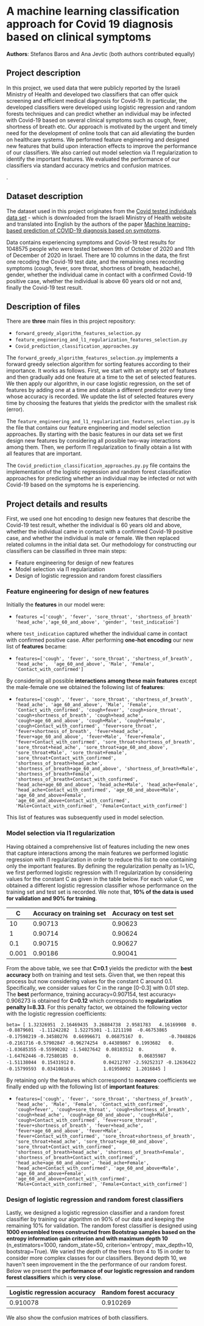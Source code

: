 # A machine learning classification approach for Covid 19 diagnosis based on clinical symptoms

**Authors**: Stefanos Baros and Ana Jevtic (both authors contributed equally)

## Project description

In this project, we used data that were publicly reported by the Israeli Ministry of Health and developed two classifiers that can offer quick screening and efficient medical diagnosis for Covid-19. In particular, the developed classifiers were developed using logistic regression and random forests techniques and can predict whether an individual may be infected with Covid-19 based on several clinical symptoms such as cough, fever, shortness of breath etc. Our approach is motivated by the urgent and timely need for the development of online tools that can aid alleviating the burden on healthcare systems. We performed feature engineering and designed new features that build upon interaction effects to improve the performance of our classifiers. We also carried out model selection via l1 regularization to identify the important features. We evaluated the performance of our classifiers via standard accuracy metrics and confusion matrices.

. 

## Dataset description

The dataset used in this project originates from the [Covid tested individuals data set](https://github.com/nshomron/covidpred/tree/master/data) - which is downloaded from the Israeli Ministry of Health website and translated into English by the authors of the paper [Machine learning-based prediction of COVID-19 diagnosis based on symptoms](https://www.nature.com/articles/s41746-020-00372-6).

Data contains experiencing symptoms and Covid-19 test results for 1048575 people who were tested between 9th of October of 2020 and 11th of December of 2020 in Israel. There are 10 columns in the data, the first one recoding the Covid-19 test date, and the remaining ones recording symptoms (cough, fever, sore throat, shortness of breath, headache), gender, whether the individual came in contact with a confirmed Covid-19 positive case, whether the individual is above 60 years old or not and, finally the Covid-19 test result.



## Description of files

There are **three** main files in this project repository:

- `forward_greedy_algorithm_features_selection.py`
- `feature_engineering_and_l1_regularization_features_selection.py`
- `Covid_prediction_classification_approaches.py`


The `forward_greedy_algorithm_features_selection.py` implements a forward greedy selection algorithm for sorting features according to their importance. It works as follows. First, we start with an empty set of features and then gradually add one feature at a time to the set of selected features. We then apply our algorithm, in our case logistic regression, on the set of features by adding one at a time and obtain a different predictor every time whose accuracy is recorded. We update the list of selected features every time by choosing the features that yields the predictor with the smallest risk (error).


The `feature_engineering_and_l1_regularization_features_selection.py` is the file that contains our feature engineering and model selection approaches. By starting with the basic features in our data set we first design new features by considering all possible two-way interactions among them. Then, we perform l1 regularization to finally obtain a list with all features that are important.

The `Covid_prediction_classification_approaches.py.py` file contains the implementation of the logistic regression and random forest classification approaches for predicting whether an individual may be infected or not with Covid-19 based on the symptoms he is experiencing.

## Project details and results
First, we used one hot encoding to design new features that describe the Covid-19 test result, whether the individual is 60 years old and above, whether the individual came in contact with a confirmed Covid-19 positive case, and whether the individual is male or female. We then replaced related columns in the initial data set. Our methodology for constructing our classifiers can be classified in three main steps:

- Feature engineering for design of new features
- Model selection via l1 regularization 
- Design of logistic regression and random forest classifiers


### Feature engineering for design of new features

Initially the **features** in our model were:

- `features =['cough', 'fever', 'sore_throat', 'shortness_of_breath' 'head_ache','age_60_and_above', 'gender', 'test_indication']`
            
where `test_indication` captured whether the individual came in contact with confirmed positive case. After performing **one-hot encoding** our new list of **features** became:

- `features=['cough', 'fever', 'sore_throat', 'shortness_of_breath', 'head_ache',  'age_60_and_above', 'Male', 'Female', 'Contact_with_confirmed']`

By considering all possible **interactions among these main features** except the male-female one we obtained the following list of **features**:

- `features=['cough', 'fever', 'sore_throat', 'shortness_of_breath', 'head_ache', 'age_60_and_above', 'Male', 'Female', 'Contact_with_confirmed', 'cough+fever', 'cough+sore_throat', 'cough+shortness_of_breath', 'cough+head_ache', 'cough+age_60_and_above', 'cough+Male', 'cough+Female', 'cough+Contact_with_confirmed', 'fever+sore_throat', 'fever+shortness_of_breath', 'fever+head_ache', 'fever+age_60_and_above', 'fever+Male', 'fever+Female', 'fever+Contact_with_confirmed', 'sore_throat+shortness_of_breath', 'sore_throat+head_ache', 'sore_throat+age_60_and_above', 'sore_throat+Male', 'sore_throat+Female', 'sore_throat+Contact_with_confirmed', 'shortness_of_breath+head_ache', 'shortness_of_breath+age_60_and_above', 'shortness_of_breath+Male', 'shortness_of_breath+Female', 'shortness_of_breath+Contact_with_confirmed', 'head_ache+age_60_and_above', 'head_ache+Male', 'head_ache+Female', 'head_ache+Contact_with_confirmed', 'age_60_and_above+Male', 'age_60_and_above+Female', 'age_60_and_above+Contact_with_confirmed', 'Male+Contact_with_confirmed', 'Female+Contact_with_confirmed']`

This list of features was subsequently used in model selection.

### Model selection via l1 regularization

Having obtained a comprehensive list of features including the new ones that capture interactions among the main features we performed logistic regression with l1 regularization in order to reduce this list to one containing only the important features. By defining the regularization penalty as l=1/C, we first performed logistic regression with l1 regularization by considering values for the constant C as given in the table below. For each value C, we obtained a different logistic regression classifier whose performance on the training set and test set is recorded. We note that, **10% of the data is used for validation and 90% for training**.


| C | Accuracy on training set | Accuracy on test set |
| ----------- | ----------- | ----------- | 
| 10 | 0.90713 | 0.90623 | 
| 1 | 0.90714 | 0.90624 | 
| 0.1 | 0.90715 | 0.90627| 
|  0.001 | 0.90186 | 0.90041 | 


From the above table, we see that **C=0.1** yields the predictor with the **best accuracy** both on training and test sets. Given that, we then repeat this process but now considering values for the constant C around 0.1. Specifically, we consider values for C in the range [0-0.3] with 0.01 step. The **best** performance, training accuracy=0.907154, test accuracy= 0.906273 is obtained for **C=0.12** which corresponds to **regularization penalty l=8.33**.  For this penalty factor, we obtained the following vector with the logistic regression coefficients:

`beta= [ 1.32326951  2.16469435  3.26884738  2.9581783   4.16169908  0.`
 `-0.8879601  -1.11242282  1.52275301 -1.1211198  -0.46753865 -0.17598219`
  `-0.34580276  0.66996671  0.06875167  0.         -0.7048826  -0.2161716`
  `-0.57902847 -0.96274254  0.44389867  0.1993682   0.         -1.03685355`
  `-0.55990202 -1.54027642  0.08103512  0.          0.         -1.64762446`
  `-0.72580185  0.          0.          0.06835987 -1.51138044  0.15431912`
   `0.          0.04212707 -2.59252317 -0.12636422 -0.15799593  0.03410816`
   `0.          1.01950092  1.2016845 ]`



By retaining only the features which correspond to **nonzero** coefficients we finally ended up with the following list of **important features**:

- `features=['cough', 'fever', 'sore_throat', 'shortness_of_breath', 'head_ache', 'Male', 'Female', 'Contact_with_confirmed', 'cough+fever', 'cough+sore_throat', 'cough+shortness_of_breath', 'cough+head_ache', 'cough+age_60_and_above', 'cough+Male', 'cough+Contact_with_confirmed', 'fever+sore_throat', 'fever+shortness_of_breath', 'fever+head_ache', 'fever+age_60_and_above', 'fever+Male', 'fever+Contact_with_confirmed', 'sore_throat+shortness_of_breath', 'sore_throat+head_ache', 'sore_throat+age_60_and_above', 'sore_throat+Contact_with_confirmed', 'shortness_of_breath+head_ache', 'shortness_of_breath+Female', 'shortness_of_breath+Contact_with_confirmed', 'head_ache+age_60_and_above', 'head_ache+Female', 'head_ache+Contact_with_confirmed', 'age_60_and_above+Male', 'age_60_and_above+Female', 'age_60_and_above+Contact_with_confirmed', 'Male+Contact_with_confirmed', 'Female+Contact_with_confirmed']`


### Design of logistic regression and random forest classifiers

Lastly, we designed a logistic regression classifier and a random forest classifier by training our algorithm on 90% of our data and keeping the remaining 10% for validation. The random forest classifier is designed using **1000 ensembled trees constructed from Bootstrap samples based on the entropy information gain criterion and with maximum depth 10** (n_estimators=1000, random_state=50, criterion='entropy', max_depth=10, bootstrap=True). We varied the depth of the trees from 4 to 15 in order to consider more complex classes for our classifiers. Beyond depth 10, we haven't seen improvement in the the performance of our random forest. Below we present the **performance of our logistic regression and random forest classifiers** which is **very close**. 

| Logistic regression accuracy | Random forest accuracy |
| ----------- | ----------- |
| 0.910078 | 0.910269|

We also show the confusion matrices of both classifiers.


        
